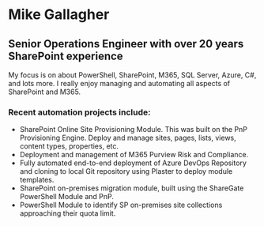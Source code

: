 # Mike Gallagher
## Senior Operations Engineer with over 20 years SharePoint experience

My focus is on about PowerShell, SharePoint, M365, SQL Server, Azure, C#, and lots more. I really enjoy managing and automating all aspects of SharePoint and M365. 

### Recent automation projects include:

- SharePoint Online Site Provisioning Module. This was built on the PnP Provisioning Engine. Deploy and manage sites, pages, lists, views, content types, properties, etc. 
- Deployment and management of M365 Purview Risk and Compliance.
- Fully automated end-to-end deployment of Azure DevOps Repository and cloning to local Git repository using Plaster to deploy module templates.
- SharePoint on-premises migration module, built using the ShareGate PowerShell Module and PnP.
- PowerShell Module to identify SP on-premises site collections approaching their quota limit.
